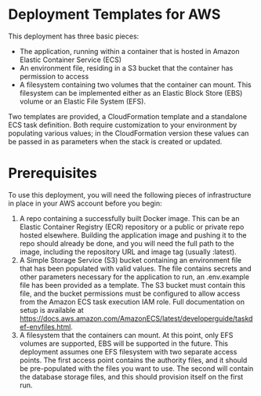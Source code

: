 # Deployment Templates for AWS

This deployment has three basic pieces:
* The application, running within a container that is hosted in Amazon Elastic Container Service (ECS)
* An environment file, residing in a S3 bucket that the container has permission to access
* A filesystem containing two volumes that the container can mount. This filesystem can be implemented either as an Elastic Block Store (EBS) volume or an Elastic File System (EFS).

Two templates are provided, a CloudFormation template and a standalone ECS task definition. Both require customization to your environment by populating various values; in the CloudFormation version these values can be passed in as parameters when the stack is created or updated.

# Prerequisites

To use this deployment, you will need the following pieces of infrastructure in place in your AWS account before you begin:
1. A repo containing a successfully built Docker image. This can be an Elastic Container Registry (ECR) repository or a public or private repo hosted elsewhere. Building the application image and pushing it to the repo should already be done, and you will need the full path to the image, including the repository URL and image tag (usually :latest).
2. A Simple Storage Service (S3) bucket containing an environment file that has been populated with valid values. The file contains secrets and other parameters necessary for the application to run, an .env.example file has been provided as a template. The S3 bucket must contain this file, and the bucket permissions must be configured to allow access from the Amazon ECS task execution IAM role. Full documentation on setup is available at https://docs.aws.amazon.com/AmazonECS/latest/developerguide/taskdef-envfiles.html.
3. A filesystem that the containers can mount. At this point, only EFS volumes are supported, EBS will be supported in the future. This deployment assumes one EFS filesystem with two separate access points. The first access point contains the authority files, and it should be pre-populated with the files you want to use. The second will contain the database storage files, and this should provision itself on the first run.